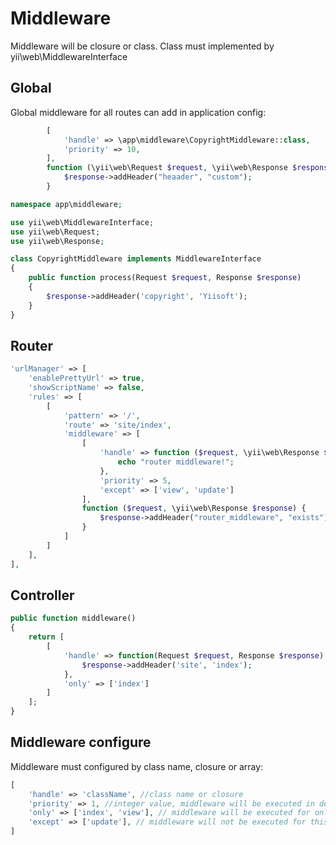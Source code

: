 Middleware
==========

Middleware will be closure or class. Class must implemented by yii\web\MiddlewareInterface

## Global

Global middleware for all routes can add in application config:

```php
        [
            'handle' => \app\middleware\CopyrightMiddleware::class,
            'priority' => 10,
        ],        
        function (\yii\web\Request $request, \yii\web\Response $response) {
            $response->addHeader("heaader", "custom");
        }
```

```php
namespace app\middleware;

use yii\web\MiddlewareInterface;
use yii\web\Request;
use yii\web\Response;

class CopyrightMiddleware implements MiddlewareInterface
{
    public function process(Request $request, Response $response)
    {
        $response->addHeader('copyright', 'Yiisoft');
    }
}
```

## Router

```php
'urlManager' => [
    'enablePrettyUrl' => true,
    'showScriptName' => false,
    'rules' => [
        [
            'pattern' => '/',
            'route' => 'site/index',
            'middleware' => [
                [
                    'handle' => function ($request, \yii\web\Response $response) {
                        echo "router middleware!";
                    },
                    'priority' => 5,
                    'except' => ['view', 'update']
                ],
                function ($request, \yii\web\Response $response) {
                    $response->addHeader("router_middleware", "exists");
                }
            ]
        ]
    ],
],
```

## Controller

```php
public function middleware()
{
    return [
        [
            'handle' => function(Request $request, Response $response) {
                $response->addHeader('site', 'index');
            },
            'only' => ['index']
        ]
    ];
}
```

## Middleware configure

Middleware must configured by class name, closure or array:

```php
[
    'handle' => 'className', //class name or closure
    'priority' => 1, //integer value, middleware will be executed in desc order (default null)
    'only' => ['index', 'view'], // middleware will be executed for only this actions (default for all actions)
    'except' => ['update'], // middleware will not be executed for this actions (default empty array)
]
```